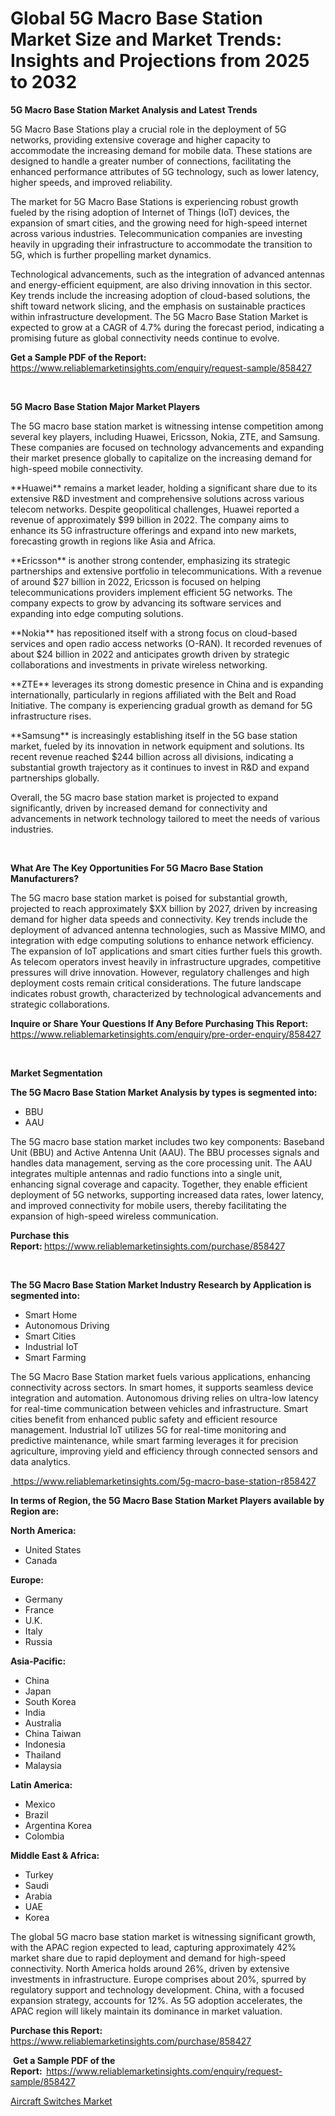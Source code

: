 <p><h1>Global 5G Macro Base Station Market Size and Market Trends: Insights and Projections from 2025 to 2032</h1></p><p><strong>5G Macro Base Station Market Analysis and Latest Trends</strong></p>
<p><p>5G Macro Base Stations play a crucial role in the deployment of 5G networks, providing extensive coverage and higher capacity to accommodate the increasing demand for mobile data. These stations are designed to handle a greater number of connections, facilitating the enhanced performance attributes of 5G technology, such as lower latency, higher speeds, and improved reliability. </p><p>The market for 5G Macro Base Stations is experiencing robust growth fueled by the rising adoption of Internet of Things (IoT) devices, the expansion of smart cities, and the growing need for high-speed internet across various industries. Telecommunication companies are investing heavily in upgrading their infrastructure to accommodate the transition to 5G, which is further propelling market dynamics.</p><p>Technological advancements, such as the integration of advanced antennas and energy-efficient equipment, are also driving innovation in this sector. Key trends include the increasing adoption of cloud-based solutions, the shift toward network slicing, and the emphasis on sustainable practices within infrastructure development. The 5G Macro Base Station Market is expected to grow at a CAGR of 4.7% during the forecast period, indicating a promising future as global connectivity needs continue to evolve.</p></p>
<p><strong>Get a Sample PDF of the Report:&nbsp;</strong> <a href="https://www.reliablemarketinsights.com/enquiry/request-sample/858427?utm_campaign=2118&utm_medium=2&utm_source=Github&utm_content=ia&utm_term=17022025&utm_id=5g-macro-base-station">https://www.reliablemarketinsights.com/enquiry/request-sample/858427</a></p>
<p>&nbsp;</p>
<p><strong>5G Macro Base Station Major Market Players</strong></p>
<p><p>The 5G macro base station market is witnessing intense competition among several key players, including Huawei, Ericsson, Nokia, ZTE, and Samsung. These companies are focused on technology advancements and expanding their market presence globally to capitalize on the increasing demand for high-speed mobile connectivity.</p><p>**Huawei** remains a market leader, holding a significant share due to its extensive R&D investment and comprehensive solutions across various telecom networks. Despite geopolitical challenges, Huawei reported a revenue of approximately $99 billion in 2022. The company aims to enhance its 5G infrastructure offerings and expand into new markets, forecasting growth in regions like Asia and Africa.</p><p>**Ericsson** is another strong contender, emphasizing its strategic partnerships and extensive portfolio in telecommunications. With a revenue of around $27 billion in 2022, Ericsson is focused on helping telecommunications providers implement efficient 5G networks. The company expects to grow by advancing its software services and expanding into edge computing solutions.</p><p>**Nokia** has repositioned itself with a strong focus on cloud-based services and open radio access networks (O-RAN). It recorded revenues of about $24 billion in 2022 and anticipates growth driven by strategic collaborations and investments in private wireless networking.</p><p>**ZTE** leverages its strong domestic presence in China and is expanding internationally, particularly in regions affiliated with the Belt and Road Initiative. The company is experiencing gradual growth as demand for 5G infrastructure rises.</p><p>**Samsung** is increasingly establishing itself in the 5G base station market, fueled by its innovation in network equipment and solutions. Its recent revenue reached $244 billion across all divisions, indicating a substantial growth trajectory as it continues to invest in R&D and expand partnerships globally.</p><p>Overall, the 5G macro base station market is projected to expand significantly, driven by increased demand for connectivity and advancements in network technology tailored to meet the needs of various industries.</p></p>
<p>&nbsp;</p>
<p><strong>What Are The Key Opportunities For 5G Macro Base Station Manufacturers?</strong></p>
<p><p>The 5G macro base station market is poised for substantial growth, projected to reach approximately $XX billion by 2027, driven by increasing demand for higher data speeds and connectivity. Key trends include the deployment of advanced antenna technologies, such as Massive MIMO, and integration with edge computing solutions to enhance network efficiency. The expansion of IoT applications and smart cities further fuels this growth. As telecom operators invest heavily in infrastructure upgrades, competitive pressures will drive innovation. However, regulatory challenges and high deployment costs remain critical considerations. The future landscape indicates robust growth, characterized by technological advancements and strategic collaborations.</p></p>
<p><strong>Inquire or Share Your Questions If Any Before Purchasing This Report:</strong> <a href="https://www.reliablemarketinsights.com/enquiry/pre-order-enquiry/858427?utm_campaign=2118&utm_medium=2&utm_source=Github&utm_content=ia&utm_term=17022025&utm_id=5g-macro-base-station">https://www.reliablemarketinsights.com/enquiry/pre-order-enquiry/858427</a></p>
<p>&nbsp;</p>
<p><strong>Market Segmentation</strong></p>
<p><strong>The 5G Macro Base Station Market Analysis by types is segmented into:</strong></p>
<p><ul><li>BBU</li><li>AAU</li></ul></p>
<p><p>The 5G macro base station market includes two key components: Baseband Unit (BBU) and Active Antenna Unit (AAU). The BBU processes signals and handles data management, serving as the core processing unit. The AAU integrates multiple antennas and radio functions into a single unit, enhancing signal coverage and capacity. Together, they enable efficient deployment of 5G networks, supporting increased data rates, lower latency, and improved connectivity for mobile users, thereby facilitating the expansion of high-speed wireless communication.</p></p>
<p><strong>Purchase this Report:&nbsp;</strong><a href="https://www.reliablemarketinsights.com/purchase/858427?utm_campaign=2118&utm_medium=2&utm_source=Github&utm_content=ia&utm_term=17022025&utm_id=5g-macro-base-station">https://www.reliablemarketinsights.com/purchase/858427</a></p>
<p>&nbsp;</p>
<p><strong>The 5G Macro Base Station Market Industry Research by Application is segmented into:</strong></p>
<p><ul><li>Smart Home</li><li>Autonomous Driving</li><li>Smart Cities</li><li>Industrial IoT</li><li>Smart Farming</li></ul></p>
<p><p>The 5G Macro Base Station market fuels various applications, enhancing connectivity across sectors. In smart homes, it supports seamless device integration and automation. Autonomous driving relies on ultra-low latency for real-time communication between vehicles and infrastructure. Smart cities benefit from enhanced public safety and efficient resource management. Industrial IoT utilizes 5G for real-time monitoring and predictive maintenance, while smart farming leverages it for precision agriculture, improving yield and efficiency through connected sensors and data analytics.</p></p>
<p><a href="https://www.reliablemarketinsights.com/5g-macro-base-station-r858427?utm_campaign=2118&utm_medium=2&utm_source=Github&utm_content=ia&utm_term=17022025&utm_id=5g-macro-base-station">&nbsp;https://www.reliablemarketinsights.com/5g-macro-base-station-r858427</a></p>
<p><strong>In terms of Region, the 5G Macro Base Station Market Players available by Region are:</strong></p>
<p>
    <p> <strong> North America: </strong>
        <ul>
            <li>United States</li>
            <li>Canada</li>
        </ul>
        </p> 
    <p> <strong> Europe: </strong>
        <ul>
            <li>Germany</li>
            <li>France</li>
            <li>U.K.</li>
            <li>Italy</li>
            <li>Russia</li>
        </ul>
        </p> 
    <p> <strong> Asia-Pacific: </strong>
        <ul>
            <li>China</li>
            <li>Japan</li>
            <li>South Korea</li>
            <li>India</li>
            <li>Australia</li>
            <li>China Taiwan</li>
            <li>Indonesia</li>
            <li>Thailand</li>
            <li>Malaysia</li>
        </ul>
        </p> 
    <p> <strong> Latin America: </strong>
        <ul>
            <li>Mexico</li>
            <li>Brazil</li>
            <li>Argentina Korea</li>
            <li>Colombia</li>
        </ul>
        </p> 
    <p> <strong> Middle East & Africa: </strong>
        <ul>
            <li>Turkey</li>
            <li>Saudi</li>
            <li>Arabia</li>
            <li>UAE</li>
            <li>Korea</li>
        </ul>
    </p>
    </p>
<p><p>The global 5G macro base station market is witnessing significant growth, with the APAC region expected to lead, capturing approximately 42% market share due to rapid deployment and demand for high-speed connectivity. North America holds around 26%, driven by extensive investments in infrastructure. Europe comprises about 20%, spurred by regulatory support and technology development. China, with a focused expansion strategy, accounts for 12%. As 5G adoption accelerates, the APAC region will likely maintain its dominance in market valuation.</p></p>
<p><strong>Purchase this Report: </strong><a href="https://www.reliablemarketinsights.com/purchase/858427?utm_campaign=2118&utm_medium=2&utm_source=Github&utm_content=ia&utm_term=17022025&utm_id=5g-macro-base-station">https://www.reliablemarketinsights.com/purchase/858427</a></p>
<p>&nbsp;<strong>Get a Sample PDF of the Report:&nbsp;&nbsp;</strong><a href="https://www.reliablemarketinsights.com/enquiry/request-sample/858427?utm_campaign=2118&utm_medium=2&utm_source=Github&utm_content=ia&utm_term=17022025&utm_id=5g-macro-base-station">https://www.reliablemarketinsights.com/enquiry/request-sample/858427</a></p>
<p><strong></strong></p>
<p><p><a href="https://github.com/sca704osol/Market-Research-Report-List-1/blob/main/aircraft-switches-market.md?utm_campaign=2118&utm_medium=2&utm_source=Github&utm_content=ia&utm_term=17022025&utm_id=5g-macro-base-station">Aircraft Switches Market</a></p></p>